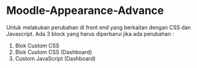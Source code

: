 # Moodle-Appearance-Advance
Untuk melakukan perubahan di front end yang berkaitan dengan CSS dan Javascript.
Ada 3 block yang harus diperbarui jika ada perubahan :
1. Blok Custom CSS
2. Blok Custom CSS (Dashboard)
3. Custom JavaScript (Dashboard)